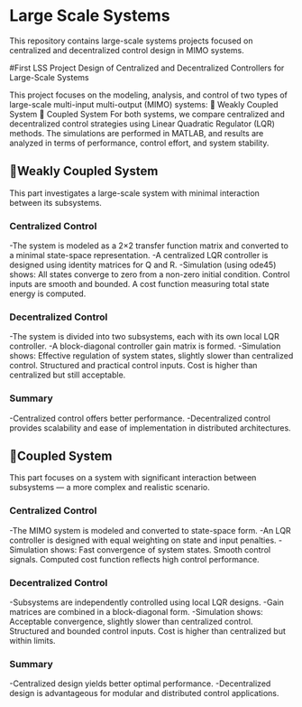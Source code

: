 # Large Scale Systems
This repository contains large-scale systems projects focused on centralized and decentralized control design in MIMO systems.

#First LSS Project
Design of Centralized and Decentralized Controllers for Large-Scale Systems

This project focuses on the modeling, analysis, and control of two types of large-scale multi-input multi-output (MIMO) systems:
🔹 Weakly Coupled System
🔹 Coupled System
For both systems, we compare centralized and decentralized control strategies using Linear Quadratic Regulator (LQR) methods. The simulations are performed in MATLAB, and results are analyzed in terms of performance, control effort, and system stability.

## 🔹Weakly Coupled System
This part investigates a large-scale system with minimal interaction between its subsystems.
### Centralized Control
-The system is modeled as a 2×2 transfer function matrix and converted to a minimal state-space representation.
-A centralized LQR controller is designed using identity matrices for Q and R.
-Simulation (using ode45) shows:
   All states converge to zero from a non-zero initial condition.
   Control inputs are smooth and bounded.
   A cost function measuring total state energy is computed.
### Decentralized Control
-The system is divided into two subsystems, each with its own local LQR controller.
-A block-diagonal controller gain matrix is formed.
-Simulation shows:
   Effective regulation of system states, slightly slower than centralized control.
   Structured and practical control inputs.
   Cost is higher than centralized but still acceptable.
### Summary
-Centralized control offers better performance.
-Decentralized control provides scalability and ease of implementation in distributed architectures.

## 🔹Coupled System
This part focuses on a system with significant interaction between subsystems — a more complex and realistic scenario.
### Centralized Control
-The MIMO system is modeled and converted to state-space form.
-An LQR controller is designed with equal weighting on state and input penalties.
-Simulation shows:
   Fast convergence of system states.
   Smooth control signals.
   Computed cost function reflects high control performance.
### Decentralized Control
-Subsystems are independently controlled using local LQR designs.
-Gain matrices are combined in a block-diagonal form.
-Simulation shows:
   Acceptable convergence, slightly slower than centralized control.
   Structured and bounded control inputs.
   Cost is higher than centralized but within limits.
### Summary
-Centralized design yields better optimal performance.
-Decentralized design is advantageous for modular and distributed control applications.
